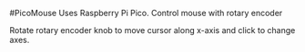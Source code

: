 #PicoMouse
Uses Raspberry Pi Pico. Control mouse with rotary encoder

Rotate rotary encoder knob to move cursor along x-axis and click to change axes.
